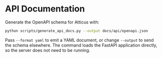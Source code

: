# API Documentation

Generate the OpenAPI schema for Atticus with:

```bash
python scripts/generate_api_docs.py --output docs/api/openapi.json
```

Pass `--format yaml` to emit a YAML document, or change `--output` to send the schema elsewhere. The command loads the FastAPI application directly, so the server does not need to be running.
